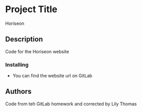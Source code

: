 # Project Title

Horiseon

## Description

Code for the Horiseon website

### Installing

* You can find the website url on GitLab

## Authors

Code from teh GitLab homework and corrected by Lily Thomas
